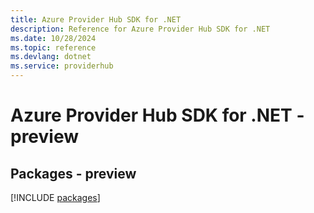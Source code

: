 ```yaml
---
title: Azure Provider Hub SDK for .NET
description: Reference for Azure Provider Hub SDK for .NET
ms.date: 10/28/2024
ms.topic: reference
ms.devlang: dotnet
ms.service: providerhub
---
```

# Azure Provider Hub SDK for .NET - preview
## Packages - preview
[!INCLUDE [packages](provider-hub-index.md)]